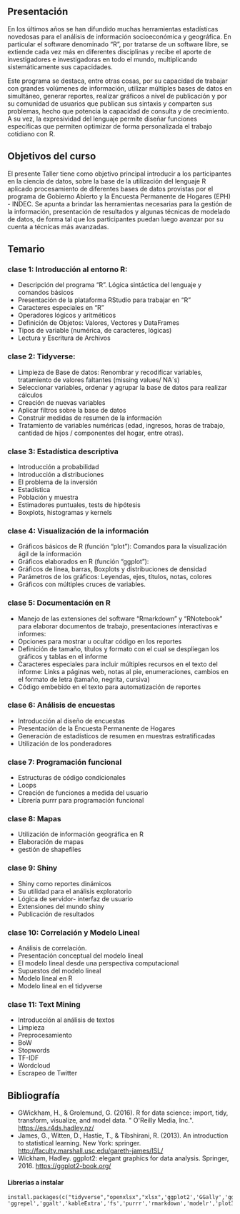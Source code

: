 ## Presentación

En los últimos años se han difundido muchas herramientas estadísticas novedosas para el análisis de información socioeconómica y geográfica. En particular el software denominado “R”, por tratarse de un software libre, se extiende cada vez más en diferentes disciplinas y recibe el aporte de investigadores e investigadoras en todo el mundo, multiplicando sistemáticamente sus capacidades.

Este programa se destaca, entre otras cosas, por su capacidad de trabajar con grandes volúmenes de información, utilizar múltiples bases de datos en simultáneo, generar reportes, realizar gráficos a nivel de publicación y por su comunidad de usuarios que publican sus sintaxis y comparten sus problemas, hecho que potencia la capacidad de consulta y de crecimiento. A su vez, la expresividad del lenguaje permite diseñar funciones específicas que permiten optimizar de forma personalizada el trabajo cotidiano con R.

## Objetivos del curso

El presente Taller tiene como objetivo principal introducir a los participantes en la ciencia de datos, sobre la base de la utilización del lenguaje R aplicado procesamiento de diferentes bases de datos provistas por el programa de Gobierno Abierto y la Encuesta Permanente de Hogares (EPH) - INDEC.  Se apunta a brindar las herramientas necesarias para la gestión de la información, presentación de resultados y algunas técnicas de modelado de datos, de forma tal que los participantes puedan luego avanzar por su cuenta a técnicas más avanzadas.


## Temario

### __clase 1__: Introducción al entorno R:
	
+ Descripción del programa “R”. Lógica sintáctica del lenguaje y comandos básicos
+ Presentación de la plataforma RStudio para trabajar en “R”
+ Caracteres especiales en “R”
+ Operadores lógicos y aritméticos
+ Definición de Objetos: Valores, Vectores y DataFrames
+ Tipos de variable (numérica, de caracteres, lógicas)
+ Lectura y Escritura de Archivos

### __clase 2__: Tidyverse:

+ Limpieza de Base de datos: Renombrar y recodificar variables, tratamiento de valores faltantes (missing values/ NA´s)
+ Seleccionar variables, ordenar y agrupar la base de datos para realizar cálculos
+ Creación de nuevas variables
+ Aplicar filtros sobre la base de datos
+ Construir medidas de resumen de la información
+ Tratamiento de variables numéricas (edad, ingresos, horas de trabajo, cantidad de hijos / componentes del hogar, entre otras).

### __clase 3__: Estadística descriptiva

+ Introducción a probabilidad
+ Introducción a distribuciones
+ El problema de la inversión
+ Estadística
+ Población y muestra
+ Estimadores puntuales, tests de hipótesis
+ Boxplots, histogramas y kernels

### __clase 4__: Visualización de la información

+ Gráficos básicos de R (función “plot”): Comandos para la visualización ágil de la información
+ Gráficos elaborados en R (función “ggplot”): 
+ Gráficos de línea, barras, Boxplots y distribuciones de densidad
+ Parámetros de los gráficos: Leyendas, ejes, títulos, notas, colores
+ Gráficos con múltiples cruces de variables.

### __clase 5__: Documentación en R

+ Manejo de las extensiones del software “Rmarkdown” y “RNotebook” para elaborar documentos de trabajo, presentaciones interactivas e informes:
+ Opciones para mostrar u ocultar código en los reportes
+ Definición de tamaño, títulos y formato con el cual se despliegan los gráficos y tablas en el informe
+ Caracteres especiales para incluir múltiples recursos en el texto del informe: Links a páginas web, notas al pie, enumeraciones, cambios en el formato de letra (tamaño, negrita, cursiva)
+ Código embebido en el texto para automatización de reportes

### __clase 6__: Análisis de encuestas

+ Introducción al diseño de encuestas
+ Presentación de la Encuesta Permanente de Hogares
+ Generación de estadísticos de resumen en muestras estratificadas
+ Utilización de los ponderadores


### __clase 7__: Programación funcional

+ Estructuras de código condicionales
+ Loops
+ Creación de funciones a medida del usuario
+ Librería purrr para programación funcional


### __clase 8__: Mapas

+ Utilización de información geográfica en R
+ Elaboración de mapas
+ gestión de shapefiles


### __clase 9__: Shiny

+ Shiny como reportes dinámicos
+ Su utilidad para el análisis exploratorio
+ Lógica de servidor- interfaz de usuario
+ Extensiones del mundo shiny
+ Publicación de resultados


### __clase 10__: Correlación y Modelo Lineal

+ Análisis de correlación.
+ Presentación conceptual del modelo lineal
+ El modelo lineal desde una perspectiva computacional
+ Supuestos del modelo lineal
+ Modelo lineal en R
+ Modelo lineal en el tidyverse

### __clase 11__: Text Mining

+ Introducción al análisis de textos
+ Limpieza
+ Preprocesamiento
+ BoW
+ Stopwords
+ TF-IDF
+ Wordcloud
+ Escrapeo de Twitter





## Bibliografía


- GWickham, H., & Grolemund, G. (2016). R for data science: import, tidy, transform, visualize, and model data. " O'Reilly Media, Inc.". https://es.r4ds.hadley.nz/
- James, G., Witten, D., Hastie, T., & Tibshirani, R. (2013). An introduction to statistical learning. New York: springer. http://faculty.marshall.usc.edu/gareth-james/ISL/
- Wickham, Hadley. ggplot2: elegant graphics for data analysis. Springer, 2016. https://ggplot2-book.org/


#### Librerias a instalar

```
install.packages(c("tidyverse","openxlsx","xlsx",'ggplot2','GGally','ggridges','treemapify','esquisse','cowplot','ggthemes', 'ggrepel','ggalt','kableExtra','fs','purrr','rmarkdown','modelr','plot3D'))
```





